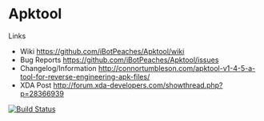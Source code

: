 # Apktool #

Links
- Wiki https://github.com/iBotPeaches/Apktool/wiki
- Bug Reports https://github.com/iBotPeaches/Apktool/issues
- Changelog/Information http://connortumbleson.com/apktool-v1-4-5-a-tool-for-reverse-engineering-apk-files/
- XDA Post http://forum.xda-developers.com/showthread.php?p=28366939


[![Build Status](https://buildhive.cloudbees.com/job/iBotPeaches/job/Apktool/badge/icon)](https://buildhive.cloudbees.com/job/iBotPeaches/job/Apktool/)
